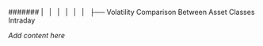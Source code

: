 ####### |   |   |   |   |   |   ├── Volatility Comparison Between Asset Classes Intraday

*Add content here*